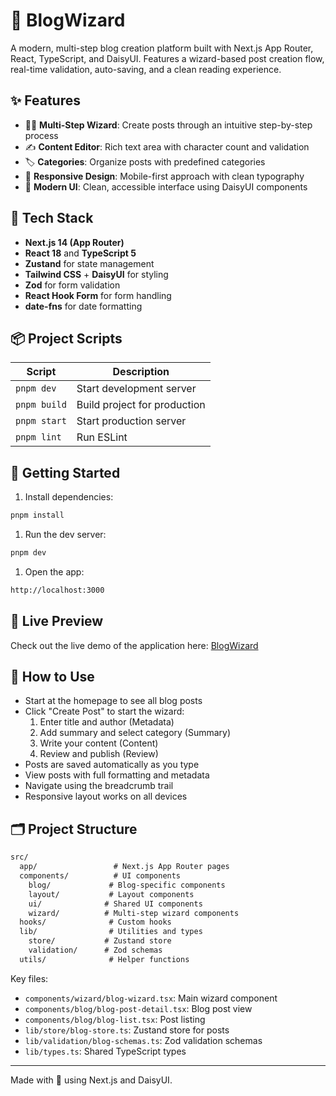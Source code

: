 # 📝 BlogWizard

A modern, multi-step blog creation platform built with Next.js App Router, React, TypeScript, and DaisyUI. Features a wizard-based post creation flow, real-time validation, auto-saving, and a clean reading experience.

## ✨ Features

- 🧙‍♂️ **Multi-Step Wizard**: Create posts through an intuitive step-by-step process
- ✍️ **Content Editor**: Rich text area with character count and validation
- 🏷️ **Categories**: Organize posts with predefined categories
- 📱 **Responsive Design**: Mobile-first approach with clean typography
- 🎨 **Modern UI**: Clean, accessible interface using DaisyUI components

## 🧰 Tech Stack

- **Next.js 14 (App Router)**
- **React 18** and **TypeScript 5**
- **Zustand** for state management
- **Tailwind CSS** + **DaisyUI** for styling
- **Zod** for form validation
- **React Hook Form** for form handling
- **date-fns** for date formatting

## 📦 Project Scripts

| Script       | Description                  |
| ------------ | ---------------------------- |
| `pnpm dev`   | Start development server     |
| `pnpm build` | Build project for production |
| `pnpm start` | Start production server      |
| `pnpm lint`  | Run ESLint                   |

## 🚀 Getting Started

1. Install dependencies:

```bash
pnpm install
```

1. Run the dev server:

```bash
pnpm dev
```

1. Open the app:

```txt
http://localhost:3000
```

## 📱 Live Preview

Check out the live demo of the application here: [BlogWizard](https://next-blog-project-nine.vercel.app/)

## 🧭 How to Use

- Start at the homepage to see all blog posts
- Click "Create Post" to start the wizard:
  1. Enter title and author (Metadata)
  2. Add summary and select category (Summary)
  3. Write your content (Content)
  4. Review and publish (Review)
- Posts are saved automatically as you type
- View posts with full formatting and metadata
- Navigate using the breadcrumb trail
- Responsive layout works on all devices

## 🗂️ Project Structure

```txt
src/
  app/                 # Next.js App Router pages
  components/          # UI components
    blog/             # Blog-specific components
    layout/           # Layout components
    ui/              # Shared UI components
    wizard/          # Multi-step wizard components
  hooks/              # Custom hooks
  lib/                # Utilities and types
    store/           # Zustand store
    validation/      # Zod schemas
  utils/              # Helper functions
```

Key files:

- `components/wizard/blog-wizard.tsx`: Main wizard component
- `components/blog/blog-post-detail.tsx`: Blog post view
- `components/blog/blog-list.tsx`: Post listing
- `lib/store/blog-store.ts`: Zustand store for posts
- `lib/validation/blog-schemas.ts`: Zod validation schemas
- `lib/types.ts`: Shared TypeScript types

---

Made with 💙 using Next.js and DaisyUI.
